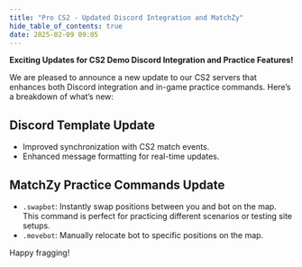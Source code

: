 ```yaml
---
title: "Pro CS2 - Updated Discord Integration and MatchZy"
hide_table_of_contents: true
date: 2025-02-09 09:05
---
```


**Exciting Updates for CS2 Demo Discord Integration and Practice Features!**<br/>

We are pleased to announce a new update to our CS2 servers that enhances both Discord integration and in-game practice commands. Here’s a breakdown of what’s new:

## **Discord Template Update**
- Improved synchronization with CS2 match events.
- Enhanced message formatting for real-time updates.

## **MatchZy Practice Commands Update**
- `.swapbot`: Instantly swap positions between you and bot on the map. This command is perfect for practicing different scenarios or testing site setups.
- `.movebot`: Manually relocate bot to specific positions on the map.

Happy fragging!
